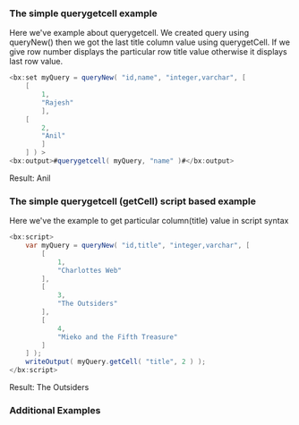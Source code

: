 ### The simple querygetcell example

Here we've example about querygetcell. We created query using queryNew() then we got the last title column value using querygetCell. If we give row number displays the particular row title value otherwise it displays last row value.


```java
<bx:set myQuery = queryNew( "id,name", "integer,varchar", [ 
	[
		1,
		"Rajesh"
		],
	[
		2,
		"Anil"
		]
	] ) >
<bx:output>#querygetcell( myQuery, "name" )#</bx:output>
```

Result: Anil

### The simple querygetcell (getCell) script based example

Here we've the example to get particular column(title) value in script syntax


```java
<bx:script>
	var myQuery = queryNew( "id,title", "integer,varchar", [
		[
			1,
			"Charlottes Web"
		],
		[
			3,
			"The Outsiders"
		],
		[
			4,
			"Mieko and the Fifth Treasure"
		]
	] );
	writeOutput( myQuery.getCell( "title", 2 ) );
</bx:script>

```

Result: The Outsiders

### Additional Examples

